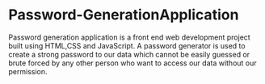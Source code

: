 # Password-GenerationApplication
Password generation application is a front end web development project built using HTML,CSS and JavaScript. A password generator is used to create a strong password to our data which cannot be easily guessed or brute forced by any other person who want to access our data without our permission.
